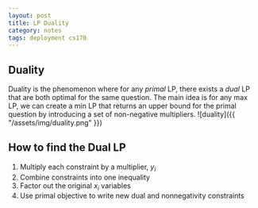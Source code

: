 ```yaml
---
layout: post
title: LP Duality
category: notes
tags: deployment cs170
---
```


## Duality
Duality is the phenomenon where for any *primal* LP, there exists a *dual* LP that are both optimal for the same question.  The main idea is for any max LP, we can create a min LP that returns an upper bound for the primal question by introducing a set of non-negative multipliers.
![duality]({{ "/assets/img/duality.png" }})

## How to find the Dual LP
1. Multiply each constraint by a multiplier, *y<sub>i</sub>*
2. Combine constraints into one inequality
3. Factor out the original *x<sub>i</sub>* variables
4. Use primal objective to write new dual and nonnegativity constraints